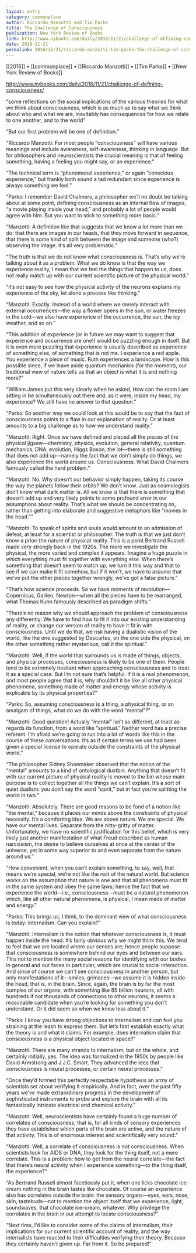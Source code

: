 ```yaml
---
layout: entry
category: commonplace
author: Riccardo Manzotti and Tim Parks
title: The Challenge of Consciousness
publication: New York Review of Books
link: http://www.nybooks.com/daily/2016/11/21/challenge-of-defining-consciousness/
date: 2016-11-21
permalink: 2016/11/21/riccardo-manzotti-tim-parks-the-challenge-of-consciousness
---
```


[[2016]] • [[commonplace]] • [[Riccardo Manzotti]] • [[Tim Parks]] • [[New York Review of Books]]

http://www.nybooks.com/daily/2016/11/21/challenge-of-defining-consciousness/

“some reflections on the social implications of the various theories for what we think about consciousness, which is as much as to say what we think about who and what we are, inevitably has consequences for how we relate to one another, and to the world”

“But our first problem will be one of definition.”

“Riccardo Manzotti: For most people “consciousness” will have various meanings and include awareness, self-awareness, thinking in language. But for philosophers and neuroscientists the crucial meaning is that of feeling something, having a feeling you might say, or an experience.”

“The technical term is “phenomenal experience,” or again “conscious experience,” but frankly both sound a tad redundant since experience is always something we feel.”

“Parks: I remember David Chalmers, a philosopher we’ll no doubt be talking about at some point, defining consciousness as an internal flow of images, “a movie playing inside your head,” and probably a lot of people would agree with him. But you want to stick to something more basic.”

“Manzotti: A definition like that suggests that we know a lot more than we do: that there are images in our heads, that they move forward in sequence, that there is some kind of split between the image and someone (who?) observing the image. It’s all very problematic.”

“The truth is that we do not know what consciousness is. That’s why we’re talking about it as a problem. What we do know is that the way we experience reality, I mean that we feel the things that happen to us, does not really match up with our current scientific picture of the physical world.”



“it’s not easy to see how the physical activity of the neurons explains my experience of the sky, let alone a process like thinking.”



“Manzotti: Exactly. Instead of a world where we merely interact with external occurrences—the way a flower opens in the sun, or water freezes in the cold—we also have experience of the occurrence, the sun, the icy weather, and so on.”



“This addition of experience (or in future we may want to suggest that experience and occurrence are one!) would be puzzling enough in itself. But it is even more puzzling that experience is usually described as experience of something else, of something that is not me. I experience a red apple. You experience a piece of music. Ruth experiences a landscape. How is this possible since, if we leave aside quantum mechanics (for the moment), our traditional view of nature tells us that an object is what it is and nothing more?”



“William James put this very clearly when he asked, How can the room I am sitting in be simultaneously out there and, as it were, inside my head, my experience? We still have no answer to that question.”



“Parks: So another way we could look at this would be to say that the fact of consciousness points to a flaw in our explanation of reality. Or at least amounts to a big challenge as to how we understand reality.”



“Manzotti: Right. Once we have defined and placed all the pieces of the physical jigsaw—chemistry, physics, evolution, general relativity, quantum mechanics, DNA, evolution, Higgs Boson, the lot—there is still something that does not add up—namely the fact that we don’t simply do things, we also experience the world around us. Consciousness. What David Chalmers famously called the hard problem.”



“Manzotti: No. Why doesn’t our behavior simply happen, taking its course the way the planets follow their orbits? We don’t know. Just as cosmologists don’t know what dark matter is. All we know is that there is something that doesn’t add up and very likely points to some profound error in our assumptions about reality. That’s what we should be concentrating on, rather than getting into elaborate and suggestive metaphors like “movies in the head.””



“Manzotti: To speak of spirits and souls would amount to an admission of defeat, at least for a scientist or philosopher. The truth is that we just don’t know a priori the nature of physical reality. This is a point Bertrand Russell made very strongly back in the 1920s. The more we investigate the physical, the more varied and complex it appears. Imagine a huge puzzle in which everything must fit together with everything else. When there’s something that doesn’t seem to match up, we turn it this way and that to see if we can make it fit somehow, but if it won’t, we have to assume that we’ve put the other pieces together wrongly, we’ve got a false picture.”



“That’s how science proceeds. So we have moments of revolution—Copernicus, Galileo, Newton—when all the pieces have to be rearranged, what Thomas Kuhn famously described as paradigm shifts.”



“There’s no reason why we should approach the problem of consciousness any differently. We have to find how to fit it into our existing understanding of reality, or change our version of reality to have it fit in with consciousness. Until we do that, we risk having a dualistic vision of the world, like the one suggested by Descartes, on the one side the physical, on the other something rather mysterious, call it the spiritual.”



“Manzotti: Well, if the world that surrounds us is made of things, objects, and physical processes, consciousness is likely to be one of them. People tend to be extremely hesitant when approaching consciousness and to treat it as a special case. But I’m not sure that’s helpful. If it is a real phenomenon, and most people agree that it is, why shouldn’t it be like all other physical phenomena, something made of matter and energy whose activity is explicable by its physical properties?”



“Parks: So, assuming consciousness is a thing, a physical thing, or an amalgam of things, what do we do with the word “mental”?”



“Manzotti: Good question! Actually “mental” isn’t so different, at least as regards its function, from a word like “spiritual.” Neither word has a precise referent. I’m afraid we’re going to run into a lot of words like this in the course of these conversations. It’s as if certain terms we use had been given a special license to operate outside the constraints of the physical world.”



“The philosopher Sidney Shoemaker observed that the notion of the “mental” amounts to a kind of ontological dustbin. Anything that doesn’t fit with our current picture of physical reality is moved to the bin whose main purpose is to collect together all the things we can’t explain. It’s a sort of quiet dualism: you don’t say the word “spirit,” but in fact you’re splitting the world in two.”



“Manzotti: Absolutely. There are good reasons to be fond of a notion like “the mental,” because it places our minds above the constraints of physical necessity. It’s a comforting idea. We are above nature. We are special. We have our mental lives. Separate from the nitty-gritty of matter. Unfortunately, we have no scientific justification for this belief, which is very likely just another manifestation of what Freud described as human narcissism, the desire to believe ourselves at once at the center of the universe, yet in some way superior to and even separate from the nature around us.”



“How convenient, when you can’t explain something, to say, well, that means we’re special, we’re not like the rest of the natural world. But science works on the assumption that nature is one and that all phenomena must fit in the same system and obey the same laws; hence the fact that we experience the world—i.e., consciousness—must be a natural phenomenon which, like all other natural phenomena, is physical, I mean made of matter and energy.”



“Parks: This brings us, I think, to the dominant view of what consciousness is today: internalism. Can you explain?”



“Manzotti: Internalism is the notion that whatever consciousness is, it must happen inside the head. It’s fairly obvious why we might think this. We tend to feel that we are located where our senses are; hence people suppose that consciousness is somewhere behind our eyes and between our ears. This not to mention the many social reasons for identifying with our bodies in general and our faces in particular, which are crucial to social interaction. And since of course we can’t see consciousness in another person, but only manifestations of it—smiles, grimaces—we assume it is hidden inside the head, that is, in the brain. Since, again, the brain is by far the most complex of our organs, with something like 85 billion neurons, all with hundreds if not thousands of connections to other neurons, it seems a reasonable candidate when you’re looking for something you don’t understand. Or it did seem so when we knew less about it.”



“Parks: I know you have strong objections to internalism and can feel you straining at the leash to express them. But let’s first establish exactly what the theory is and what it claims. For example, does internalism claim that consciousness is a physical object located in space?”



“Manzotti: There are many strands to internalism, but on the whole, and certainly initially, yes. The idea was formalized in the 1950s by people like David Armstrong and J.J.C. Smart. They advanced the idea that consciousness is neural processes, or certain neural processes.”



“Once they’d formed this perfectly respectable hypothesis an army of scientists set about verifying it empirically. And in fact, over the past fifty years we’ve made extraordinary progress in the development of sophisticated instruments to probe and explore the brain with all its fantastically intricate electrical and chemical activity.”



“Manzotti: Well, neuroscientists have certainly found a huge number of correlates of consciousness; that is, for all kinds of sensory experiences they have established which parts of the brain are active, and the nature of that activity. This is of enormous interest and scientifically very sound.”



“Manzotti: Well, a correlate of consciousness is not consciousness. When scientists look for AIDS or DNA, they look for the thing itself, not a mere correlate. This is a problem: how to get from the neural correlate—the fact that there’s neural activity when I experience something—to the thing itself, the experience?”



“As Bertrand Russell almost facetiously put it, when one licks chocolate ice-cream nothing in the brain tastes like chocolate. Of course an experience also has correlates outside the brain: the sensory organs—eyes, ears, nose, skin, tastebuds—not to mention the object itself that we experience, light, soundwaves, that chocolate ice-cream, whatever. Why privilege the correlates in the brain in our attempt to locate consciousness?”



“Next time, I’d like to consider some of the claims of internalism, their implications for our current scientific account of reality, and the way internalists have reacted to their difficulties verifying their theory. Because they certainly haven’t given up. Far from it. So be prepared!”

